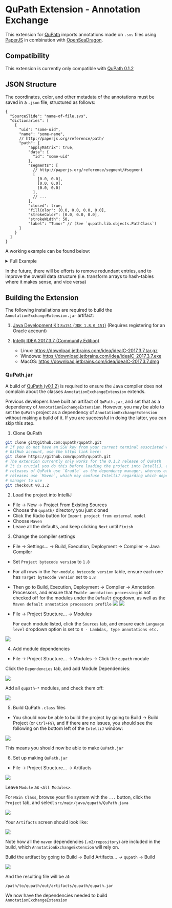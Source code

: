 # QuPath Extension - Annotation Exchange

This extension for [QuPath](https://github.com/qupath/qupath) imports annotations made on `.svs` files using
[PaperJS](https://github.com/paperjs/paper.js) in combination with [OpenSeaDragon](https://github.com/openseadragon/openseadragon).

## Compatibility

This extension is currently only compatible with [QuPath 0.1.2](https://github.com/qupath/qupath/releases/tag/v0.1.2)

## JSON Structure

The coordinates, color, and other metadata of the annotations must be saved in a `.json` file, structured as follows:

```jsonc
{
  "SourceSlide": "name-of-file.svs",
  "dictionaries": [
    {
      "uid": "some-uid",
      "name": "some-name",
      // http://paperjs.org/reference/path/
      "path": {
          "applyMatrix": true,
          "data": {
            "id": "some-uid"
          },
          "segments": [
            // http://paperjs.org/reference/segment/#segment
            [
              [0.0, 0.0],
              [0.0, 0.0],
              [0.0, 0.0]
            ],
            // ...
          ],
          "closed": true,
          "fillColor": [0.0, 0.0, 0.0, 0.0],
          "strokeColor": [0.0, 0.0, 0.0],
          "strokeWidth": 50,
          "label": "Tumor" // (See `qupath.lib.objects.PathClass`)
      }
    }
  ]
}
```

A working example can be found below:

<details>
<summary>Full Example</summary>
<p>

```jsonc
{
  "SourceSlide": "24496.svs",
  "dictionaries": [
    [
      {
        "uid": "dc466dd0-15f7-11ea-94f7-3541d0425afc",
        "name": "dc466dd0-15f7-11ea-94f7-3541d0425afc",
        // http://paperjs.org/reference/path/
        "path": {
            "applyMatrix": true,
            "data": {
              "id": "dc466dd0-15f7-11ea-94f7-3541d0425afc"
            },
            "segments": [
              // http://paperjs.org/reference/segment/#segment
              [
                [4445.56952, 2904.39074],
                [0.9558, 6.05342],
                [-0.28748, -1.82071]
              ],
              [
                [4444.66043, 2909.84528],
                [1.02246, -1.53369],
                [-2.18812, 3.28217]
              ],
              [
                [4445.56952, 2921.66346],
                [-4.38693, -2.19347],
                [0.19696, 0.09848]
              ],
              [
                [4448.29679, 2922.57255],
                [0.00906, 0.09063],
                [-0.6098, -6.09799]
              ]
            ],
            "closed": true,
            "fillColor": [0.81569, 0.41569, 0.41569, 0.5],
            "strokeColor": [0.81569, 0.41569, 0.41569],
            "strokeWidth": 50
        }
      }
    ]
  ]
}
```

</p>
</details>

In the future, there will be efforts to remove redundant entries, and to improve the overall data structure (i.e.
transform arrays to hash-tables where it makes sense, and vice versa)

## Building the Extension

The following installations are required to build the
`AnnotationExchangeExtension.jar` artifact:

1. [Java Development Kit `8u151` (`JDK 1.8.0_151`)](https://www.oracle.com/java/technologies/javase/javase8-archive-downloads.html)
(Requires registering for an Oracle account)

2. [Intellij IDEA 2017.3.7 (Community Edition)](https://www.jetbrains.com/idea/download/other.html)

    * Linux: https://download.jetbrains.com/idea/ideaIC-2017.3.7.tar.gz
    * Windows: https://download.jetbrains.com/idea/ideaIC-2017.3.7.exe
    * MacOS: https://download.jetbrains.com/idea/ideaIC-2017.3.7.dmg

### QuPath.jar

A build of [QuPath (v0.1.2)](https://github.com/qupath/qupath/tree/v0.1.2) is
required to ensure the Java compiler does not complain about the classes
`AnnotationExchangeExtension` extends.

Previous developers have built an artifact of `QuPath.jar`, and set that as a
dependency of `AnnotationExchangeExtension`. However, you may be able to set the
`QuPath` project as a dependency of `AnnotationExchangeExtension` without making
a build of it. If you are successful in doing the latter, you can skip this
step.

1. Clone QuPath

```bash
git clone git@github.com:qupath/qupath.git
# If you do not have an SSH key from your current terminal associated with your
# GitHub account, use the https link here:
git clone https://github.com/qupath/qupath.git
# The extension currently only works for the 0.1.2 release of QuPath
# It is crucial you do this before loading the project into IntelliJ, as later
# releases of QuPath use `Gradle` as the dependency manager, whereas earlier
# releases use `Maven`, which may confuse IntelliJ regarding which dependency
# manager to use
git checkout v0.1.2
```

2. Load the project into IntelliJ

* File -> New -> Project From Existing Sources
* Choose the `qupath/` directory you just cloned
* Click the Radio button for `Import project from external model`
* Choose `Maven`
* Leave all the defaults, and keep clicking `Next` until `Finish`

3. Change the compiler settings

* File -> Settings... -> Build, Execution, Deployment -> Compiler ->
Java Compiler
* Set `Project bytecode version` to `1.8`
* For all rows in the `Per-module bytecode version` table, ensure each one
has `Target bytecode version` set to `1.8`
* Then go to Build, Execution, Deployment -> Compiler -> Annotation Processors,
and ensure that `Enable annotation processing` is not checked off for the
modules under the `Default` dropdown, as well as the
`Maven default annotation processors profile`
![](docs/build-qupath/disable-annotation-processing-1.png)
![](docs/build-qupath/disable-annotation-processing-2.png)
* File -> Project Structure... -> Modules

  For each module listed, click the `Sources` tab, and ensure each
  `Language level` dropdown option is set to
  `8 - Lambdas, type annotations etc.`

![](docs/build-qupath/module-source-language-level.png)

4. Add module dependencies

* File -> Project Structure... -> Modules -> Click the `qupath` module

Click the `Dependencies` tab, and add Module Dependencies:

![](docs/build-qupath/add-module-dependencies.png)

Add all `qupath-*` modules, and check them off:

![](docs/build-qupath/module-dependencies.png)

5. Build QuPath `.class` files

* You should now be able to build the project by going to Build -> Build Project
(or `Ctrl+F9`), and if there are no issues, you should see the following on the
bottom left of the `IntelliJ` window:

![](docs/build-qupath/compilation-successful.png)

This means you should now be able to make `QuPath.jar`

6. Set up making `QuPath.jar`

* File -> Project Structure... -> Artifacts

![](docs/build-qupath/artifacts-from-modules-with-dependencies.png)

Leave `Module` as `<All Modules>`.

For `Main Class`, browse your file system with the `...` button, click the
`Project` tab, and select `src/main/java/qupath/QuPath.java`

![](docs/build-qupath/artifacts-select-main-class.png)

Your `Artifacts` screen should look like:

![](docs/build-qupath/artifacts-settings.png)

Note how all the `maven` dependencies (`.m2/repository`) are included in the
build, which `AnnotationExchangeExtension` will rely on.

Build the artifact by going to Build -> Build Artifacts... -> `qupath` -> Build

![](docs/build-qupath/build-artifact.png)

And the resulting file will be at:

`/path/to/qupath/out/artifacts/qupath/qupath.jar`

We now have the dependencies needed to build `AnnotationExchangeExtension`

